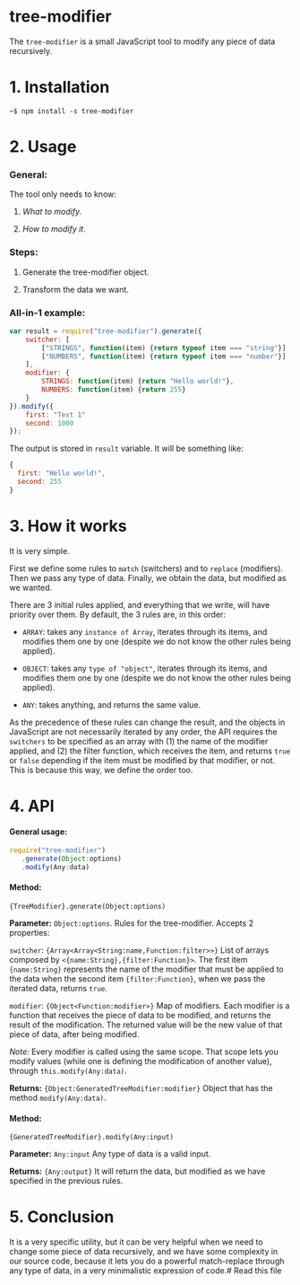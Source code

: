 # tree-modifier

The `tree-modifier` is a small JavaScript tool to modify any piece of data recursively.

# 1. Installation 

`~$ npm install -s tree-modifier`

# 2. Usage

### General:

The tool only needs to know:

   1. *What to modify.*

   2. *How to modify it*.

### Steps:

1. Generate the tree-modifier object.

2. Transform the data we want.

### All-in-1 example:
```js
var result = require("tree-modifier").generate({
	switcher: [
		["STRINGS", function(item) {return typeof item === "string"}]
		["NUMBERS", function(item) {return typeof item === "number"}]
	],
	modifier: {
		STRINGS: function(item) {return "Hello world!"},
		NUMBERS: function(item) {return 255}
	}
}).modify({
	first: "Text 1"
	second: 1000
});
```

The output is stored in `result` variable. It will be something like:

```js
{
  first: "Hello world!",
  second: 255
}
```

# 3. How it works

It is very simple. 

First we define some rules to `match` (switchers) and to `replace` (modifiers). Then we pass any type of data. Finally, we obtain the data, but modified as we wanted.

There are 3 initial rules applied, and everything that we write, will have priority over them. By default, the 3 rules are, in this order:

- `ARRAY`: takes any `instance of Array`, iterates through its items, and modifies them one by one (despite we do not know the other rules being applied).

- `OBJECT`: takes any `type of "object"`, iterates through its items, and modifies them one by one (despite we do not know the other rules being applied).

- `ANY`: takes anything, and returns the same value.

As the precedence of these rules can change the result, and the objects in JavaScript are not necessarily iterated by any order, the API requires the `switchers` to be specified as an array with (1) the name of the modifier applied, and (2) the filter function, which receives the item, and returns `true` or `false` depending if the item must be modified by that modifier, or not. This is because this way, we define the order too.

# 4. API

#### General usage: 

```js
require("tree-modifier")
   .generate(Object:options)
   .modify(Any:data)
```

#### Method: 

`{TreeModifier}.generate(Object:options)`

**Parameter:** `Object:options`. Rules for the tree-modifier. Accepts 2 properties:

`switcher`: `{Array<Array<String:name,Function:filter>>}` List of arrays composed by `<{name:String},{filter:Function}>`. The first item `{name:String}` represents the name of the modifier that must be applied to the data when the second item `{filter:Function}`, when we pass the iterated data, returns `true`.

`modifier`: `{Object<Function:modifier>}` Map of modifiers. Each modifier is a function that receives the piece of data to be modified, and returns the result of the modification. The returned value will be the new value of that piece of data, after being modified. 

*Note:* Every modifier is called using the same scope. That scope lets you modify values (while one is defining the modification of another value), through `this.modify(Any:data)`.

**Returns:** `{Object:GeneratedTreeModifier:modifier}` Object that has the method `modify(Any:data)`.

#### Method:

`{GeneratedTreeModifier}.modify(Any:input)`

**Parameter:** `Any:input` Any type of data is a valid input.

**Returns:** `{Any:output}` It will return the data, but modified as we have specified in the previous rules.
 

# 5. Conclusion

It is a very specific utility, but it can be very helpful when we need to change some piece of data recursively, and we have some complexity in our source code, because it lets you do a powerful match-replace through any type of data, in a very minimalistic expression of code.# Read this file